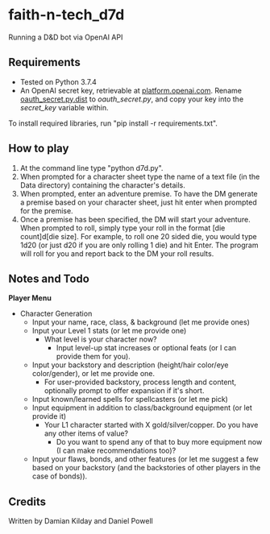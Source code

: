 # faith-n-tech_d7d
Running a D&amp;D bot via OpenAI API 

## Requirements
- Tested on Python 3.7.4
- An OpenAI secret key, retrievable at [platform.openai.com](https://platform.openai.com/account/api-keys). Rename [oauth_secret.py.dist](https://github.com/depwl9992/faith-n-tech_d7d/blob/main/oauth_secret.py.dist) to *oauth_secret.py*, and copy your key into the *secret_key* variable within.

To install required libraries, run "pip install -r requirements.txt".

## How to play
1. At the command line type "python d7d.py".
2. When prompted for a character sheet type the name of a text file (in the Data directory) containing the character's details.
3. When prompted, enter an adventure premise. To have the DM generate a premise based on your character sheet, just hit enter when prompted for the premise.
4. Once a premise has been specified, the DM will start your adventure. When prompted to roll, simply type your roll in the format [die count]d[die size]. For example, to roll one 20 sided die, you would type 1d20 (or just d20 if you are only rolling 1 die) and hit Enter. The program will roll for you and report back to the DM your roll results.

## Notes and Todo
**Player Menu**
- Character Generation
  - Input your name, race, class, & background (let me provide ones)
  - Input your Level 1 stats (or let me provide one)
    - What level is your character now?
      - Input level-up stat increases or optional feats (or I can provide them for you).
  - Input your backstory and description (height/hair color/eye color/gender), or let me provide one.
    - For user-provided backstory, process length and content, optionally prompt to offer expansion if it's short.
  - Input known/learned spells for spellcasters (or let me pick)
  - Input equipment in addition to class/background equipment (or let provide it)
    - Your L1 character started with X gold/silver/copper. Do you have any other items of value?
      - Do you want to spend any of that to buy more equipment now (I can make recommendations too)?
  - Input your flaws, bonds, and other features (or let me suggest a few based on your backstory (and the backstories of other players in the case of bonds)).

## Credits
Written by Damian Kilday and Daniel Powell
